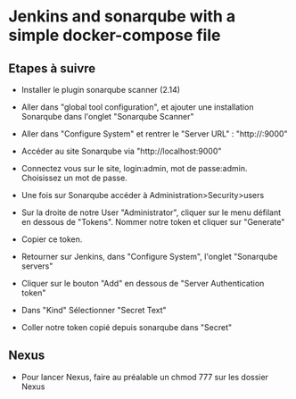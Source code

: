 # Jenkins and sonarqube with a simple docker-compose file

## Etapes à suivre

- Installer le plugin sonarqube scanner (2.14)

- Aller dans "global tool configuration", et ajouter une installation Sonarqube dans l'onglet "Sonarqube Scanner"

- Aller dans "Configure System" et rentrer le "Server URL" : "http://<service-name>:9000"

- Accéder au site Sonarqube via "http://localhost:9000"

- Connectez vous sur le site, login:admin, mot de passe:admin. Choisissez un mot de passe.

- Une fois sur Sonarqube accéder à Administration>Security>users

- Sur la droite de notre User "Administrator", cliquer sur le menu défilant en dessous de "Tokens". Nommer notre token et cliquer sur "Generate"

- Copier ce token.

- Retourner sur Jenkins, dans "Configure System", l'onglet "Sonarqube servers"

- Cliquer sur le bouton "Add" en dessous de "Server Authentication token"

- Dans "Kind" Sélectionner "Secret Text"

- Coller notre token copié depuis sonarqube dans "Secret"


## Nexus

- Pour lancer Nexus, faire au préalable un chmod 777 sur les dossier Nexus